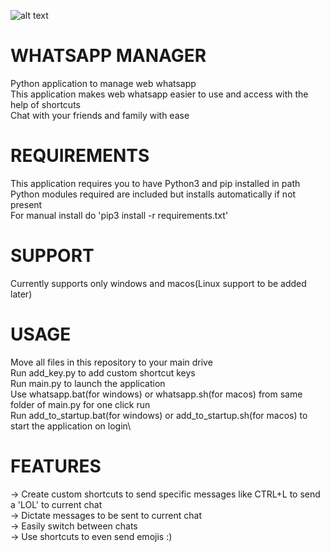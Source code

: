 
![alt text](https://upload.wikimedia.org/wikipedia/commons/thumb/6/6b/WhatsApp.svg/239px-WhatsApp.svg.png)

# WHATSAPP MANAGER

Python application to manage web whatsapp\
This application makes web whatsapp easier to use and access with the help of shortcuts\
Chat with your friends and family with ease

# REQUIREMENTS

This application requires you to have Python3 and pip installed in path\
Python modules required are included but installs automatically if not present\
For manual install do 'pip3 install -r requirements.txt'

# SUPPORT

Currently supports only windows and macos(Linux support to be added later)

# USAGE

Move all files in this repository to your main drive\
Run add_key.py to add custom shortcut keys\
Run main.py to launch the application\
Use whatsapp.bat(for windows) or whatsapp.sh(for macos) from same folder of main.py for one click run\
Run add_to_startup.bat(for windows) or add_to_startup.sh(for macos) to start the application on login\

# FEATURES

-> Create custom shortcuts to send specific messages like CTRL+L to send a 'LOL' to current chat\
-> Dictate messages to be sent to current chat\
-> Easily switch between chats\
-> Use shortcuts to even send emojis :)
